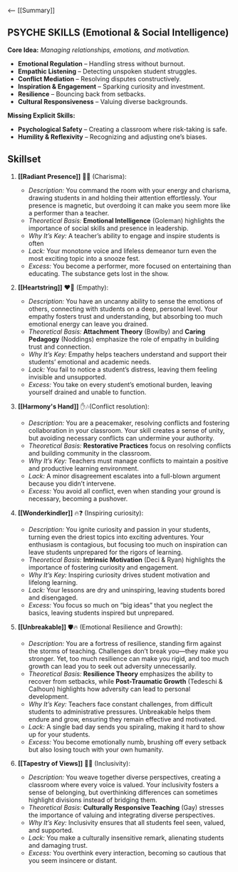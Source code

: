 <-- [[Summary]]
## **PSYCHE SKILLS (Emotional & Social Intelligence)**

**Core Idea:** _Managing relationships, emotions, and motivation._

- **Emotional Regulation** – Handling stress without burnout.
- **Empathic Listening** – Detecting unspoken student struggles.
- **Conflict Mediation** – Resolving disputes constructively.
- **Inspiration & Engagement** – Sparking curiosity and investment.
- **Resilience** – Bouncing back from setbacks.
- **Cultural Responsiveness** – Valuing diverse backgrounds.

**Missing Explicit Skills:**

- **Psychological Safety** – Creating a classroom where risk-taking is safe.
- **Humility & Reflexivity** – Recognizing and adjusting one’s biases.

## **Skillset**

1. **[[Radiant Presence]]** 🌟👑 (Charisma):
    - *Description:* You command the room with your energy and charisma, drawing students in and holding their attention effortlessly. Your presence is magnetic, but overdoing it can make you seem more like a performer than a teacher.
    - _Theoretical Basis:_ **Emotional Intelligence** (Goleman) highlights the importance of social skills and presence in leadership.
    - _Why It’s Key:_ A teacher’s ability to engage and inspire students is often 
    - _Lack:_ Your monotone voice and lifeless demeanor turn even the most exciting topic into a snooze fest.
    - _Excess:_ You become a performer, more focused on entertaining than educating. The substance gets lost in the show.
    
2. **[[Heartstring]]** ❤️🎻 (Empathy):  
	- *Description:* You have an uncanny ability to sense the emotions of others, connecting with students on a deep, personal level. Your empathy fosters trust and understanding, but absorbing too much emotional energy can leave you drained.   
	- _Theoretical Basis:_ **Attachment Theory** (Bowlby) and **Caring Pedagogy** (Noddings) emphasize the role of empathy in building trust and connection.
    - _Why It’s Key:_ Empathy helps teachers understand and support their students’ emotional and academic needs.
    - _Lack:_ You fail to notice a student’s distress, leaving them feeling invisible and unsupported.
    - _Excess:_ You take on every student’s emotional burden, leaving yourself drained and unable to function.
    
3. **[[Harmony's Hand]]** ✋🎶(Conflict resolution):
    - *Description:* You are a peacemaker, resolving conflicts and fostering collaboration in your classroom. Your skill creates a sense of unity, but avoiding necessary conflicts can undermine your authority.
    - _Theoretical Basis:_ **Restorative Practices** focus on resolving conflicts and building community in the classroom.
    - _Why It’s Key:_ Teachers must manage conflicts to maintain a positive and productive learning environment.
    - _Lack:_ A minor disagreement escalates into a full-blown argument because you didn’t intervene.
    - _Excess:_ You avoid all conflict, even when standing your ground is necessary, becoming a pushover.
    
4. **[[Wonderkindler]]** 🔥❓ (Inspiring curiosity): 
    - *Description:* You ignite curiosity and passion in your students, turning even the driest topics into exciting adventures. Your enthusiasm is contagious, but focusing too much on inspiration can leave students unprepared for the rigors of learning.
    - _Theoretical Basis:_ **Intrinsic Motivation** (Deci & Ryan) highlights the importance of fostering curiosity and engagement.
    - _Why It’s Key:_ Inspiring curiosity drives student motivation and lifelong learning.
    - _Lack:_ Your lessons are dry and uninspiring, leaving students bored and disengaged.
    - _Excess:_ You focus so much on “big ideas” that you neglect the basics, leaving students inspired but unprepared.
    
5. **[[Unbreakable]]** 🛡️🔥 (Emotional Resilience and Growth):  
	- *Description:* You are a fortress of resilience, standing firm against the storms of teaching. Challenges don’t break you—they make you stronger. Yet, too much resilience can make you rigid, and too much growth can lead you to seek out adversity unnecessarily.
	-  _Theoretical Basis:_ **Resilience Theory** emphasizes the ability to recover from setbacks, while **Post-Traumatic Growth** (Tedeschi & Calhoun) highlights how adversity can lead to personal development.
	- _Why It’s Key:_ Teachers face constant challenges, from difficult students to administrative pressures. Unbreakable helps them endure and grow, ensuring they remain effective and motivated.
	- _Lack:_ A single bad day sends you spiraling, making it hard to show up for your students.
	- _Excess:_ You become emotionally numb, brushing off every setback but also losing touch with your own humanity.
    
6. **[[Tapestry of Views]]** 🧵🌈 (Inclusivity):
    - *Description:* You weave together diverse perspectives, creating a classroom where every voice is valued. Your inclusivity fosters a sense of belonging, but overthinking differences can sometimes highlight divisions instead of bridging them.
    - _Theoretical Basis:_ **Culturally Responsive Teaching** (Gay) stresses the importance of valuing and integrating diverse perspectives.
    - _Why It’s Key:_ Inclusivity ensures that all students feel seen, valued, and supported.
    - _Lack:_ You make a culturally insensitive remark, alienating students and damaging trust.
    - _Excess:_ You overthink every interaction, becoming so cautious that you seem insincere or distant.
